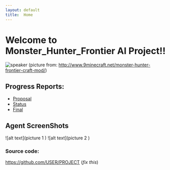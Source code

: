 ```yaml
---
layout: default
title:  Home
---
```



# Welcome to Monster_Hunter_Frontier AI Project!!
![speaker](https://github.com/zihuazhang337/Monster_Hunter_Frontier-/blob/master/docs/MHF.jpg )
(picture from: http://www.9minecraft.net/monster-hunter-frontier-craft-mod/)


## Progress Reports:

- [Proposal](proposal.html)
- [Status](status.html)
- [Final](final.html)



## Agent ScreenShots
![alt text](picture 1 )
![alt text](picture 2 )



### Source code:
https://github.com/USER/PROJECT (_fix this_)

